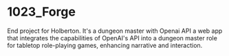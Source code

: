 # 1023_Forge
End project for Holberton. It's a dungeon master with Openai API
a web app that integrates the capabilities of OpenAI's API into a dungeon master role for tabletop role-playing games, enhancing narrative and interaction.
